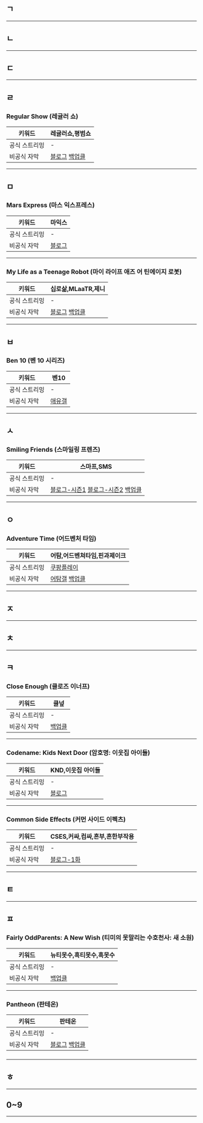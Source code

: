 ## ㄱ
---
## ㄴ
---
## ㄷ
---
## ㄹ
### Regular Show (레귤러 쇼)

|키워드|레귤러쇼,평범쇼|
|-|-|
|공식 스트리밍|-|
|비공식 자막|[블로그](https://blog.naver.com/12si27/220943064736) [백업클](https://cloud.1227.kr/rs)|

---
## ㅁ
### Mars Express (마스 익스프레스)

|키워드|마익스|
|-|-|
|공식 스트리밍|-|
|비공식 자막|[블로그](https://blog.naver.com/chemicalists/223440557114)|

---
### My Life as a Teenage Robot (마이 라이프 애즈 어 틴에이지 로봇)

|키워드|십로삶,MLaaTR,제니|
|-|-|
|공식 스트리밍|-|
|비공식 자막|[블로그](https://blog.naver.com/12si27/221121785223) [백업클](https://cloud.1227.kr/mlaatr)|

---
## ㅂ
### Ben 10 (벤 10 시리즈)

|키워드|벤10|
|-|-|
|공식 스트리밍|-|
|비공식 자막|[애유갤](https://gall.dcinside.com/euca/1473226)|

---
## ㅅ
### Smiling Friends (스마일링 프렌즈)

|키워드|스마프,SMS|
|-|-|
|공식 스트리밍|-|
|비공식 자막|[블로그-시즌1](https://blog.naver.com/chemicalists/223403621947) [블로그-시즌2](https://blog.naver.com/12si27/223490040709) [백업클](https://cloud.1227.kr/smf)|

---
## ㅇ
### Adventure Time (어드벤처 타임)

|키워드|어탐,어드벤쳐타임,핀과제이크|
|-|-|
|공식 스트리밍|[쿠팡플레이](https://www.coupangplay.com/content/fc9dfbd3-83fb-4e38-b1a9-ad904088ffe1)|
|비공식 자막|[어탐갤](https://gall.dcinside.com/adventuretime/14944) [백업클](https://cloud.1227.kr/at)|

---
## ㅈ
---
## ㅊ
---
## ㅋ
### Close Enough (클로즈 이너프)

|키워드|클넢|
|-|-|
|공식 스트리밍|-|
|비공식 자막|[백업클](https://cloud.1227.kr/ce)|

---
### Codename: Kids Next Door (암호명: 이웃집 아이들)

|키워드|KND,이웃집 아이들|
|-|-|
|공식 스트리밍|-|
|비공식 자막|[블로그](https://blog.naver.com/yw6829/222132411001)|

---
### Common Side Effects (커먼 사이드 이펙츠)

|키워드|CSES,커싸,컴싸,흔부,흔한부작용|
|-|-|
|공식 스트리밍|-|
|비공식 자막|[블로그-1화](https://blog.naver.com/chemicalists/223536331767)|

---
## ㅌ
---
## ㅍ
### Fairly OddParents: A New Wish (티미의 못말리는 수호천사: 새 소원)

|키워드|뉴티못수,흑티못수,흑못수|
|-|-|
|공식 스트리밍|-|
|비공식 자막|[백업클](https://cloud.1227.kr/#Home/타자막%20백업/The%20Fairly%20OddParents%3A%20A%20New%20Wish%20(bopqod))|

---
### Pantheon (판테온)

|키워드|판테온|
|-|-|
|공식 스트리밍|-|
|비공식 자막|[블로그](https://blog.naver.com/sungwoo0106/222864966639) [백업클](https://cloud.1227.kr/#Home/타자막%20백업/Pantheon%20(DDD))|

###

---
## ㅎ
---
## 0~9
---
